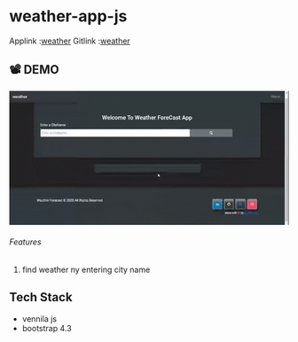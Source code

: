 # weather-app-js

 
Applink :[weather](https://weather-vennilajs.netlify.app/)
Gitlink :[weather](https://github.com/karthikraji2020/weather-app-js)

## :film_projector: DEMO
<p align="center">

<img src="./assets/images/weatherForcast.gif" alt="weatherForcast">

</p>

###### Features
1. find weather ny entering city name
   


## Tech Stack
- vennila js
- bootstrap 4.3


